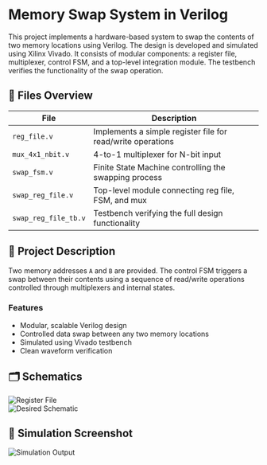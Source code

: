 # Memory Swap System in Verilog

This project implements a hardware-based system to swap the contents of two memory locations using Verilog. The design is developed and simulated using Xilinx Vivado. It consists of modular components: a register file, multiplexer, control FSM, and a top-level integration module. The testbench verifies the functionality of the swap operation.

## 📁 Files Overview

| File               | Description                                                        |
|--------------------|--------------------------------------------------------------------|
| `reg_file.v`       | Implements a simple register file for read/write operations        |
| `mux_4x1_nbit.v`   | 4-to-1 multiplexer for N-bit input                                 |
| `swap_fsm.v`       | Finite State Machine controlling the swapping process              |
| `swap_reg_file.v`  | Top-level module connecting reg file, FSM, and mux                 |
| `swap_reg_file_tb.v`| Testbench verifying the full design functionality                 |

## 🧠 Project Description

Two memory addresses `A` and `B` are provided. The control FSM triggers a swap between their contents using a sequence of read/write operations controlled through multiplexers and internal states.

### Features

- Modular, scalable Verilog design
- Controlled data swap between any two memory locations
- Simulated using Vivado testbench
- Clean waveform verification


## 🗂️ Schematics

![Register File](https://github.com/user-attachments/assets/2e774643-8bb5-4605-abc5-8f3ef1abbb79)  
![Desired Schematic](https://github.com/user-attachments/assets/34e36a0a-88d8-46f8-8e9b-f72b164ecb49)

## 🔧 Simulation Screenshot

![Simulation Output](https://github.com/user-attachments/assets/540860af-b279-4201-ae77-1c5896246fad) 


